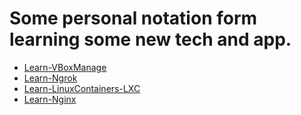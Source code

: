 # Some personal notation form learning some new tech and app.



 * [Learn-VBoxManage](https://github.com/Luismcplopes/e-Learning/blob/master/Learn-VBoxManage/VBoxManage.md)
 * [Learn-Ngrok](https://github.com/Luismcplopes/e-Learning/blob/master/Learn-Ngrok/ngrok.md)
 * [Learn-LinuxContainers-LXC](https://github.com/Luismcplopes/e-Learning/blob/master/Learn-LinuxContainers-LXC/LXc.md)
 * [Learn-Nginx](https://github.com/Luismcplopes/e-Learning/blob/master/Learn-Nginx/nginx.md)
